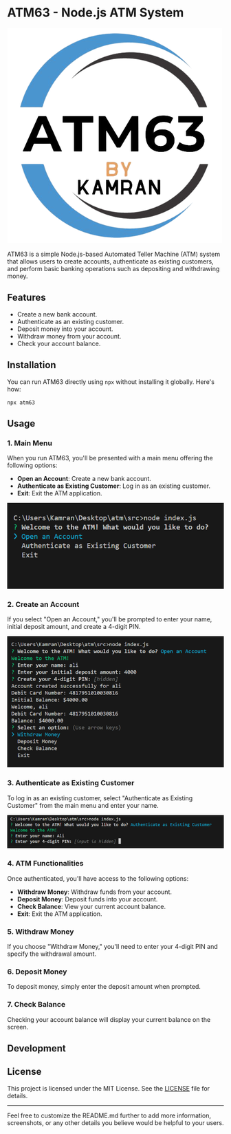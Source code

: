 # ATM63 - Node.js ATM System

![ATM63 Logo](https://github.com/typescriptkamran/atm/blob/main/images/ATM63_LOGO.png?raw=true)

ATM63 is a simple Node.js-based Automated Teller Machine (ATM) system that allows users to create accounts, authenticate as existing customers, and perform basic banking operations such as depositing and withdrawing money.

## Features

- Create a new bank account.
- Authenticate as an existing customer.
- Deposit money into your account.
- Withdraw money from your account.
- Check your account balance.

## Installation

You can run ATM63 directly using `npx` without installing it globally. Here's how:

```
npx atm63
```

## Usage

### 1. Main Menu

When you run ATM63, you'll be presented with a main menu offering the following options:

- **Open an Account**: Create a new bank account.
- **Authenticate as Existing Customer**: Log in as an existing customer.
- **Exit**: Exit the ATM application.

![Main Menu](https://github.com/typescriptkamran/atm/blob/main/images/main%20menu.png?raw=true)

### 2. Create an Account

If you select "Open an Account," you'll be prompted to enter your name, initial deposit amount, and create a 4-digit PIN.

![Open an Account](https://github.com/typescriptkamran/atm/blob/main/images/open%20an%20account.png?raw=true)

### 3. Authenticate as Existing Customer

To log in as an existing customer, select "Authenticate as Existing Customer" from the main menu and enter your name.

![Authenticate](https://github.com/typescriptkamran/atm/blob/main/images/Authanticate%20menu.png?raw=true)

### 4. ATM Functionalities

Once authenticated, you'll have access to the following options:

- **Withdraw Money**: Withdraw funds from your account.
- **Deposit Money**: Deposit funds into your account.
- **Check Balance**: View your current account balance.
- **Exit**: Exit the ATM application.


### 5. Withdraw Money

If you choose "Withdraw Money," you'll need to enter your 4-digit PIN and specify the withdrawal amount.


### 6. Deposit Money

To deposit money, simply enter the deposit amount when prompted.


### 7. Check Balance

Checking your account balance will display your current balance on the screen.


## Development


## License

This project is licensed under the MIT License. See the [LICENSE](LICENSE) file for details.

---

Feel free to customize the README.md further to add more information, screenshots, or any other details you believe would be helpful to your users.
```

